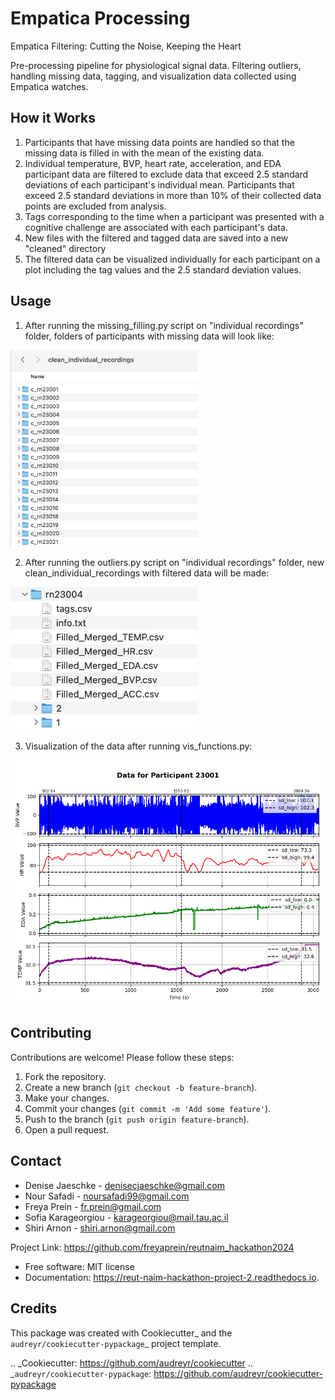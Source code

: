 Empatica Processing
=============================
Empatica Filtering: Cutting the Noise, Keeping the Heart

Pre-processing pipeline for physiological signal data. Filtering outliers, handling missing data, tagging, and visualization data collected using Empatica watches.


## How it Works

1. Participants that have missing data points are handled so that the missing data is filled in with the mean of the existing data.
2. Individual temperature, BVP, heart rate, acceleration, and EDA participant data are filtered to exclude data that exceed 2.5 standard deviations of each participant's individual mean. Participants that exceed 2.5 standard deviations in more than 10% of their collected data points are excluded from analysis.
3. Tags corresponding to the time when a participant was presented with a cognitive challenge are associated with each participant's data.
4. New files with the filtered and tagged data are saved into a new "cleaned" directory
5. The filtered data can be visualized individually for each participant on a plot including the tag values and the 2.5 standard deviation values.


## Usage

1. After running the missing_filling.py script on "individual recordings" folder, folders of participants with missing data will look like:

<img src="src/empatica_processing/Static/clean_individual_folder.png" width="300"/>

2. After running the outliers.py script on "individual recordings" folder, new clean_individual_recordings with filtered data will be made:

<img src="src/empatica_processing/Static/missing_data_folder.png" width="300"/>

3. Visualization of the data after running vis_functions.py:

<img src="src/empatica_processing/Static/example_figure_rn23001.png" width="600"/>



## Contributing
Contributions are welcome! Please follow these steps:
1. Fork the repository.
2. Create a new branch (`git checkout -b feature-branch`).
3. Make your changes.
4. Commit your changes (`git commit -m 'Add some feature'`).
5. Push to the branch (`git push origin feature-branch`).
6. Open a pull request.


## Contact


- Denise Jaeschke - denisecjaeschke@gmail.com
- Nour Safadi - noursafadi99@gmail.com
- Freya Prein - fr.prein@gmail.com
- Sofia Karageorgiou - karageorgiou@mail.tau.ac.il
- Shiri Arnon - shiri.arnon@gmail.com

Project Link: https://github.com/freyaprein/reutnaim_hackathon2024


* Free software: MIT license
* Documentation: https://reut-naim-hackathon-project-2.readthedocs.io.


Credits
-------

This package was created with Cookiecutter_ and the `audreyr/cookiecutter-pypackage`_ project template.

.. _Cookiecutter: https://github.com/audreyr/cookiecutter
.. _`audreyr/cookiecutter-pypackage`: https://github.com/audreyr/cookiecutter-pypackage

